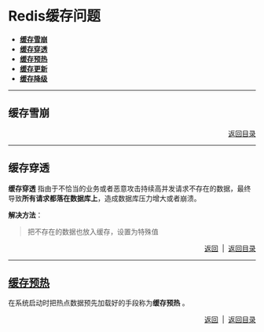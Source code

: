# <a name="top">Redis缓存问题</a>

+ <a href="#cache_">**缓存雪崩**</a>
+ <a href="#cache_pierce">**缓存穿透**</a>
+ <a href="#cache_preheat">**缓存预热**</a>
+ <a href="#cache_">**缓存更新**</a>
+ <a href="#cache_">**缓存降级**</a>




-----
## <a name="cache_">缓存雪崩</a>





<p align="right"><a href="#top">返回目录</a></p>

-----

## <a name="#cache_pierce">**缓存穿透**</a>

**缓存穿透** 指由于不恰当的业务或者恶意攻击持续高并发请求不存在的数据，最终导致**所有请求都落在数据库上**，造成数据库压力增大或者崩溃。



**解决方法**： 

> 把不存在的数据也放入缓存，设置为特殊值



<p align="right"><a href="#cache_pierce">返回</a>&nbsp&nbsp|&nbsp&nbsp<a href="#top">返回目录</a></p>

----

## <a href="#cache_preheat">**缓存预热**</a>

在系统启动时把热点数据预先加载好的手段称为**缓存预热** 。



<p align="right"><a href="#cache_preheat">返回</a>&nbsp&nbsp|&nbsp&nbsp<a href="#top">返回目录</a></p>

